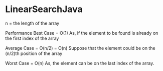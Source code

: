 # LinearSearchJava

n = the length of the array

Performance
Best Case = O(1) 
As, if the element to be found is already on the first index of the array

Average Case = O(n/2) = O(n)
Suppose that the element could be on the (n/2)th position of the array

Worst Case = O(n)
As, the element can be on the last index of the array.
